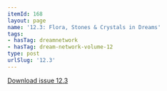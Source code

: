 ```yaml
---
itemId: 168
layout: page
name: '12.3: Flora, Stones & Crystals in Dreams'
tags:
- hasTag: dreamnetwork
- hasTag: dream-network-volume-12
type: post
urlSlug: '12.3'
---
```

<a href="files/pdfs/Volume_12/12.3-Dream-Network_Volume-12_No-3.pdf" download="">Download issue 12.3</a>